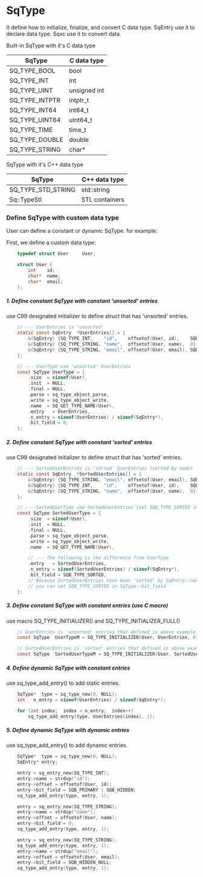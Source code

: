 # SqType

It define how to initialize, finalize, and convert C data type.
SqEntry use it to declare data type. Sqxc use it to convert data.

Built-in SqType with it's C data type

| SqType          | C data type  |
| --------------- | ------------ |
| SQ_TYPE_BOOL    | bool         |
| SQ_TYPE_INT     | int          |
| SQ_TYPE_UINT    | unsigned int |
| SQ_TYPE_INTPTR  | intptr_t     |
| SQ_TYPE_INT64   | int64_t      |
| SQ_TYPE_UINT64  | uint64_t     |
| SQ_TYPE_TIME    | time_t       |
| SQ_TYPE_DOUBLE  | double       |
| SQ_TYPE_STRING  | char*        |

SqType with it's C++ data type

| SqType                 | C++ data type  |
| ---------------------- | -------------- |
| SQ_TYPE_STD_STRING     | std::string    |
| Sq::TypeStl<Container> | STL containers |

### Define SqType with custom data type
User can define a constant or dynamic SqType. for example:

First, we define a custom data type:
```c
	typedef struct User     User;

	struct User {
		int    id;
		char*  name;
		char*  email;
	};
```

##### 1. Define constant SqType with constant 'unsorted' entries

use C99 designated initializer to define struct that has 'unsorted' entries.

```c
	// --- UserEntries is 'unsorted'
	static const SqEntry  *UserEntries[] = {
		&(SqEntry) {SQ_TYPE_INT,    "id",    offsetof(User, id),    SQB_HIDDEN},
		&(SqEntry) {SQ_TYPE_STRING, "name",  offsetof(User, name),  0},
		&(SqEntry) {SQ_TYPE_STRING, "email", offsetof(User, email), SQB_HIDDEN_NULL},
	};

	// --- UserType use 'unsorted' UserEntries
	const SqType UserType = {
		.size  = sizeof(User),
		.init  = NULL,
		.final = NULL,
		.parse = sq_type_object_parse,
		.write = sq_type_object_write,
		.name  = SQ_GET_TYPE_NAME(User),
		.entry   = UserEntries,
		.n_entry = sizeof(UserEntries) / sizeof(SqEntry*),
		.bit_field = 0,
	};
```

##### 2. Define constant SqType with constant 'sorted' entries

use C99 designated initializer to define struct that has 'sorted' entries.

```c
	// --- SortedUserEntries is 'sorted' UserEntries (sorted by name)
	static const SqEntry  *SortedUserEntries[] = {
		&(SqEntry) {SQ_TYPE_STRING, "email", offsetof(User, email), SQB_HIDDEN_NULL},
		&(SqEntry) {SQ_TYPE_INT,    "id",    offsetof(User, id),    SQB_PRIMARY | SQB_HIDDEN},
		&(SqEntry) {SQ_TYPE_STRING, "name",  offsetof(User, name),  0},
	};

	// --- SortedUserType use SortedUserEntries (set SQB_TYPE_SORTED in SqType::bit_field)
	const SqType SortedUserType = {
		.size  = sizeof(User),
		.init  = NULL,
		.final = NULL,
		.parse = sq_type_object_parse,
		.write = sq_type_object_write,
		.name  = SQ_GET_TYPE_NAME(User),

		// --- The following is the difference from UserType
		.entry   = SortedUserEntries,
		.n_entry = sizeof(SortedUserEntries) / sizeof(SqEntry*),
		.bit_field = SQB_TYPE_SORTED,
		// Because SortedUserEntries have been 'sorted' by SqEntry::name,
		// you can set SQB_TYPE_SORTED in SqType::bit_field
	};
```

##### 3. Define constant SqType with constant entries (use C macro)

use macro SQ_TYPE_INITIALIZER() and SQ_TYPE_INITIALIZER_FULL()
```c
	// UserEntries is 'unsorted' entries that defined in above example.
	const SqType  UserTypeM = SQ_TYPE_INITIALIZER(User, UserEntries, 0);

	// SortedUserEntries is 'sorted' entries that defined in above example.
	const SqType  SortedUserTypeM = SQ_TYPE_INITIALIZER(User, SortedUserEntries, SQB_TYPE_SORTED);
```

##### 4. Define dynamic SqType with constant entries

use sq_type_add_entry() to add static entries.
```c
	SqType*  type = sq_type_new(0, NULL);
	int   n_entry = sizeof(UserEntries) / sizeof(SqEntry*);

	for (int index;  index < n_entry;  index++)
		sq_type_add_entry(type, UserEntries[index], 1);
```

##### 5. Define dynamic SqType with dynamic entries

use sq_type_add_entry() to add dynamic entries.
```c
	SqType*  type = sq_type_new(0, NULL);
	SqEntry* entry;

	entry = sq_entry_new(SQ_TYPE_INT);
	entry->name = strdup("id");
	entry->offset = offsetof(User, id);
	entry->bit_field = SQB_PRIMARY | SQB_HIDDEN;
	sq_type_add_entry(type, entry, 1);

	entry = sq_entry_new(SQ_TYPE_STRING);
	entry->name = strdup("name");
	entry->offset = offsetof(User, name);
	entry->bit_field = 0;
	sq_type_add_entry(type, entry, 1);

	entry = sq_entry_new(SQ_TYPE_STRING);
	sq_type_add_entry(type, entry, 1);
	entry->name = strdup("email");
	entry->offset = offsetof(User, email);
	entry->bit_field = SQB_HIDDEN_NULL;
	sq_type_add_entry(type, entry, 1);
```
